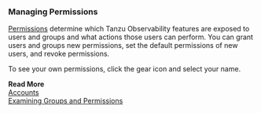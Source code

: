 ### Managing Permissions

[Permissions](https://docs.wavefront.com/users_roles.html) determine which Tanzu Observability features are exposed to users and groups and what actions those users can perform. You can grant users and groups new permissions, set the default permissions of new users, and revoke permissions.

To see your own permissions, click the gear icon and select your name.

**Read More**<br/>
[Accounts](https://docs.wavefront.com/users_roles.html)<br/>
[Examining Groups and Permissions](https://docs.wavefront.com/users_account_managing.html#examine-groups-roles-and-permissions)
